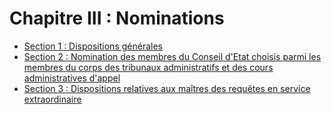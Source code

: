 # Chapitre III : Nominations

- [Section 1 : Dispositions générales](section-1)
- [Section 2 : Nomination des membres du Conseil d'Etat choisis parmi les membres du corps des tribunaux administratifs et des cours administratives d'appel](section-2)
- [Section 3 : Dispositions relatives aux maîtres des requêtes    en service extraordinaire](section-3)
